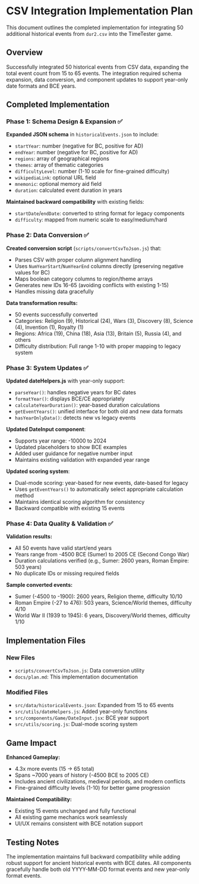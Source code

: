 # CSV Integration Implementation Plan

This document outlines the completed implementation for integrating 50 additional historical events from `dur2.csv` into the TimeTester game.

## Overview

Successfully integrated 50 historical events from CSV data, expanding the total event count from 15 to 65 events. The integration required schema expansion, data conversion, and component updates to support year-only date formats and BCE years.

## Completed Implementation

### Phase 1: Schema Design & Expansion ✅

**Expanded JSON schema** in `historicalEvents.json` to include:
- `startYear`: number (negative for BC, positive for AD)
- `endYear`: number (negative for BC, positive for AD)  
- `regions`: array of geographical regions
- `themes`: array of thematic categories
- `difficultyLevel`: number (1-10 scale for fine-grained difficulty)
- `wikipediaLink`: optional URL field
- `mnemonic`: optional memory aid field
- `duration`: calculated event duration in years

**Maintained backward compatibility** with existing fields:
- `startDate`/`endDate`: converted to string format for legacy components
- `difficulty`: mapped from numeric scale to easy/medium/hard

### Phase 2: Data Conversion ✅

**Created conversion script** (`scripts/convertCsvToJson.js`) that:
- Parses CSV with proper column alignment handling
- Uses `NumYearStart`/`NumYearEnd` columns directly (preserving negative values for BC)
- Maps boolean category columns to region/theme arrays
- Generates new IDs 16-65 (avoiding conflicts with existing 1-15)
- Handles missing data gracefully

**Data transformation results:**
- 50 events successfully converted
- Categories: Religion (9), Historical (24), Wars (3), Discovery (8), Science (4), Invention (1), Royalty (1)
- Regions: Africa (19), China (18), Asia (13), Britain (5), Russia (4), and others
- Difficulty distribution: Full range 1-10 with proper mapping to legacy system

### Phase 3: System Updates ✅

**Updated dateHelpers.js** with year-only support:
- `parseYear()`: handles negative years for BC dates
- `formatYear()`: displays BCE/CE appropriately  
- `calculateYearDuration()`: year-based duration calculations
- `getEventYears()`: unified interface for both old and new data formats
- `hasYearOnlyData()`: detects new vs legacy events

**Updated DateInput component**:
- Supports year range: -10000 to 2024
- Updated placeholders to show BCE examples
- Added user guidance for negative number input
- Maintains existing validation with expanded year range

**Updated scoring system**:
- Dual-mode scoring: year-based for new events, date-based for legacy
- Uses `getEventYears()` to automatically select appropriate calculation method
- Maintains identical scoring algorithm for consistency
- Backward compatible with existing 15 events

### Phase 4: Data Quality & Validation ✅

**Validation results:**
- All 50 events have valid start/end years
- Years range from -4500 BCE (Sumer) to 2005 CE (Second Congo War)
- Duration calculations verified (e.g., Sumer: 2600 years, Roman Empire: 503 years)
- No duplicate IDs or missing required fields

**Sample converted events:**
- Sumer (-4500 to -1900): 2600 years, Religion theme, difficulty 10/10
- Roman Empire (-27 to 476): 503 years, Science/World themes, difficulty 4/10
- World War II (1939 to 1945): 6 years, Discovery/World themes, difficulty 1/10

## Implementation Files

### New Files
- `scripts/convertCsvToJson.js`: Data conversion utility
- `docs/plan.md`: This implementation documentation

### Modified Files
- `src/data/historicalEvents.json`: Expanded from 15 to 65 events
- `src/utils/dateHelpers.js`: Added year-only functions
- `src/components/Game/DateInput.jsx`: BCE year support
- `src/utils/scoring.js`: Dual-mode scoring system

## Game Impact

**Enhanced Gameplay:**
- 4.3x more events (15 → 65 total)
- Spans ~7000 years of history (-4500 BCE to 2005 CE)
- Includes ancient civilizations, medieval periods, and modern conflicts
- Fine-grained difficulty levels (1-10) for better game progression

**Maintained Compatibility:**
- Existing 15 events unchanged and fully functional
- All existing game mechanics work seamlessly
- UI/UX remains consistent with BCE notation support

## Testing Notes

The implementation maintains full backward compatibility while adding robust support for ancient historical events with BCE dates. All components gracefully handle both old YYYY-MM-DD format events and new year-only format events.